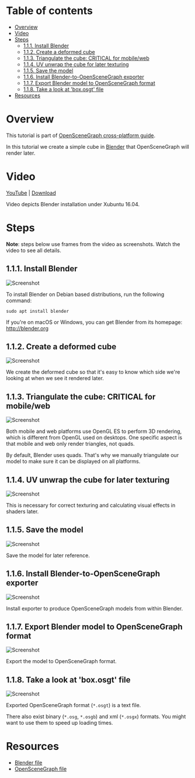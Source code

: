 Table of contents
=================

* [Overview](#overview)
* [Video](#video)
* [Steps](#steps)
  * [1.1.1. Install Blender](#step-install-blender)
  * [1.1.2. Create a deformed cube](#step-create-cube)
  * [1.1.3. Triangulate the cube: CRITICAL for mobile/web](#step-triangulate)
  * [1.1.4. UV unwrap the cube for later texturing](#step-unwrap)
  * [1.1.5. Save the model](#step-save)
  * [1.1.6. Install Blender-to-OpenSceneGraph exporter](#step-install-exporter)
  * [1.1.7. Export Blender model to OpenSceneGraph format](#step-export)
  * [1.1.8. Take a look at 'box.osgt' file](#step-observe)
* [Resources](#resources)

<a name="overview"/>

Overview
========

This tutorial is part of [OpenSceneGraph cross-platform guide](http://github.com/OGStudio/openscenegraph-cross-platform-guide).

In this tutorial we create a simple cube in [Blender](http://blender.org) that
OpenSceneGraph will render later.

<a name="video"/>

Video
=====

[YouTube](https://youtu.be/A2AvLLgJq18) | [Download](readme/video.mp4)

Video depicts Blender installation under Xubuntu 16.04.

<a name="steps"/>

Steps
=====

**Note**: steps below use frames from the video as screenshots.
Watch the video to see all details.

<a name="step-install-blender"/>

1.1.1. Install Blender
----------------------

  ![Screenshot](readme/1.1.1.install_blender.png)

  To install Blender on Debian based distributions, run the following command:

  `sudo apt install blender`

  If you're on macOS or Windows, you can get Blender from its homepage: http://blender.org

<a name="step-create-cube"/>

1.1.2. Create a deformed cube
-----------------------------

  ![Screenshot](readme/1.1.2.create_deformed_cube.png)

  We create the deformed cube so that it's easy to know which side we're looking
  at when we see it rendered later.

<a name="step-triangulate"/>

1.1.3. Triangulate the cube: CRITICAL for mobile/web
----------------------------------------------------

  ![Screenshot](readme/1.1.3.triangulate.png)

  Both mobile and web platforms use OpenGL ES to perform 3D rendering,
  which is different from OpenGL used on desktops. One specific aspect
  is that mobile and web only render triangles, not quads.

  By default, Blender uses quads. That's why we manually triangulate
  our model to make sure it can be displayed on all platforms.

<a name="step-unwrap"/>

1.1.4. UV unwrap the cube for later texturing
---------------------------------------------

  ![Screenshot](readme/1.1.4.uv_unwrap.png)

  This is necessary for correct texturing and calculating visual effects
  in shaders later.

<a name="step-save"/>

1.1.5. Save the model
---------------------

  ![Screenshot](readme/1.1.5.save.png)

  Save the model for later reference.

<a name="step-install-exporter"/>

1.1.6. Install Blender-to-OpenSceneGraph exporter
-------------------------------------------------

  ![Screenshot](readme/1.1.6.install_exporter.png)

  Install exporter to produce OpenSceneGraph models from within Blender.

<a name="step-export"/>

1.1.7. Export Blender model to OpenSceneGraph format
----------------------------------------------------

  ![Screenshot](readme/1.1.7.export.png)

  Export the model to OpenSceneGraph format.

<a name="step-observe"/>

1.1.8. Take a look at 'box.osgt' file
-------------------------------------

  ![Screenshot](readme/1.1.8.box_osgt.png)

  Exported OpenSceneGraph format (`*.osgt`) is a text file.

  There also exist binary (`*.osg`, `*.osgb`) and xml (`*.osgx`) formats.
  You might want to use them to speed up loading times.

<a name="resources"/>

Resources
=========

* [Blender file](result/box.blend)
* [OpenSceneGraph file](result/box.osgt)

